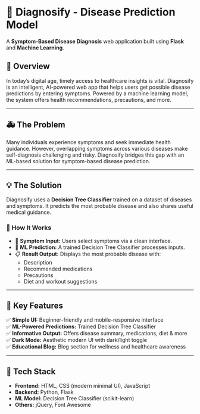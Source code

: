 # 🤖 Diagnosify - Disease Prediction Model

A **Symptom-Based Disease Diagnosis** web application built using **Flask** and **Machine Learning**.

## 🌟 Overview

In today’s digital age, timely access to healthcare insights is vital. Diagnosify is an intelligent, AI-powered web app that helps users get possible disease predictions by entering symptoms. Powered by a machine learning model, the system offers health recommendations, precautions, and more.

---

## 🚑 The Problem

Many individuals experience symptoms and seek immediate health guidance. However, overlapping symptoms across various diseases make self-diagnosis challenging and risky. Diagnosify bridges this gap with an ML-based solution for symptom-based disease prediction.

---

## 💡 The Solution

Diagnosify uses a **Decision Tree Classifier** trained on a dataset of diseases and symptoms. It predicts the most probable disease and also shares useful medical guidance.

### 🔧 How It Works

- 📝 **Symptom Input:** Users select symptoms via a clean interface.
- 🤖 **ML Prediction:** A trained Decision Tree Classifier processes inputs.
- 📋 **Result Output:** Displays the most probable disease with:
  - Description
  - Recommended medications
  - Precautions
  - Diet and workout suggestions

---

## 🔑 Key Features

✅ **Simple UI:** Beginner-friendly and mobile-responsive interface  
✅ **ML-Powered Predictions:** Trained Decision Tree Classifier  
✅ **Informative Output:** Offers disease summary, medications, diet & more  
✅ **Dark Mode:** Aesthetic modern UI with dark/light toggle  
✅ **Educational Blog:** Blog section for wellness and healthcare awareness  

---


## 🧠 Tech Stack

- **Frontend:** HTML, CSS (modern minimal UI), JavaScript  
- **Backend:** Python, Flask  
- **ML Model:** Decision Tree Classifier (scikit-learn)  
- **Others:** jQuery, Font Awesome  


